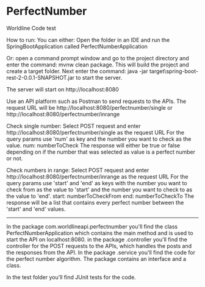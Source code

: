 # PerfectNumber
Worldline Code test

How to run:
You can either: Open the folder in an IDE and run the SpringBootApplication called PerfectNumberApplication

Or: open a command prompt window and go to the project directory and enter the command: mvnw clean package. 
This will build the project and create a target folder.
Next enter the command: java -jar target\spring-boot-rest-2-0.0.1-SNAPSHOT.jar 
to start the server.

The server will start on http://localhost:8080

Use an API platform such as Postman to send requests to the APIs. 
The request URL will be http://localhost:8080/perfectnumber/single or http://localhost:8080/perfectnumber/inrange 


Check single number:
Select POST request and enter http://localhost:8080/perfectnumber/single as the request URL 
For the query params use 'num' as key and the number you want to check as the value.
num: numberToCheck
The response will either be true or false depending on if the number that was selected as value is a perfect number or not.

Check numbers in range:
Select POST request and enter http://localhost:8080/perfectnumber/inrange as the request URL
For the query params use 'start' and 'end' as keys with the number you want to check from as the value to 'start' 
and the number you want to check to as the value to 'end'.
start: numberToCheckFrom
end: numberToCheckTo
The response will be a list that contains every perfect number between the 'start' and 'end' values.

____________________________________

In the package com.worldlineapi.perfectnumber you'll find the class PerfectNumberApplication which contains the main method and is
used to start the API on localhost:8080. in the package .controller you'll find the controller for the POST requests to the APIs, 
which handles the posts and the responses from the API. In the package .service you'll find the code for the perfect number algorithm.
The package contains an interface and a class.

In the test folder you'll find JUnit tests for the code.
